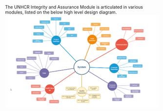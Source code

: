 The UNHCR Integrity and Assurance Module is articulated in various modules, listed on the below high level design diagram.
![High level Design](img/high-level-1.png)
